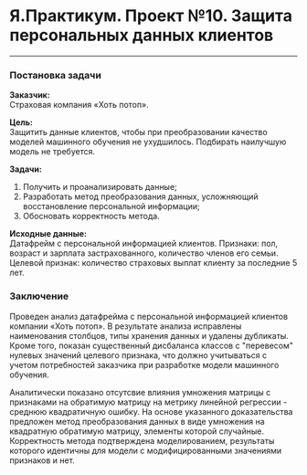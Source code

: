 # Я.Практикум. Проект №10. Защита персональных данных клиентов

***

### Постановка задачи

**Заказчик:**  
Страховая компания «Хоть потоп».

**Цель:**  
Защитить данные клиентов, чтобы при преобразовании качество моделей машинного обучения не ухудшилось. Подбирать наилучшую модель не требуется.

**Задачи:** 
1. Получить и проанализировать данные;
1. Разработать метод преобразования данных, усложняющий восстановление персональной информации;
1. Обосновать корректность метода.

**Исходные данные:**  
Датафрейм с персональной информацией клиентов.
Признаки: пол, возраст и зарплата застрахованного, количество членов его семьи.
Целевой признак: количество страховых выплат клиенту за последние 5 лет.

### Заключение

Проведен анализ датафрейма с персональной информацией клиентов компании «Хоть потоп».
В результате анализа исправлены наименования столбцов, типы хранения данных и удалены дубликаты.
Кроме того, показан существенный дисбаланса классов с "перевесом" нулевых значений целевого признака, что должно учитываться с учетом потребностей заказчика при разработке модели машинного обучения.

Аналитически показано отсутсвие влияния умножения матрицы с признаками на обратимую матрицу на метрику линейной регрессии - среднюю квадратичную ошибку.
На основе указанного доказательства предложен метод преобразования данных в виде умножения на квадратную обратимую матрицу, элементы которой случайные.
Корректность метода подтверждена моделированием, результаты которого идентичны для модели с модифицированными значениями признаков и нет.
